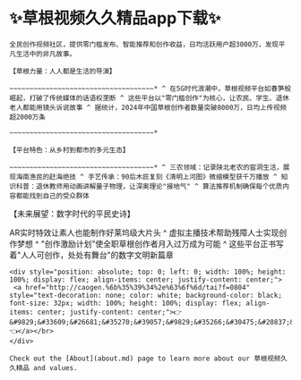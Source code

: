 # ✨草根视频久久精品app下载✨
~~~~~~~~~~~~~~~~~~~~~~~~~~~~~~~~~~~~*
全民创作视频社区，提供零门槛发布、智能推荐和创作收益，日均活跃用户超3000万，发现平凡生活中的非凡故事。

【草根力量：人人都是生活的导演】

~~~~~~~~~~~~~~~~~~~~~~~~~~~~~~~~~~~~* ^ 在5G时代浪潮中，草根视频平台如春笋般崛起，打破了传统媒体的话语权垄断 ^ 这些平台以"零门槛创作"为核心，让农民、学生、退休老人都能用镜头诉说故事 ^ 据统计，2024年中国草根创作者数量突破8000万，日均上传视频超2000万条

~~~~~~~~~~~~~~~~~~~~~~~~~~~~~~~~~~~~*

【平台特色：从乡村到都市的多元生态】

~~~~~~~~~~~~~~~~~~~~~~~~~~~~~~~~~~~~* ^ 三农领域：记录陕北老农的窑洞生活，展现海南渔民的赶海绝技 ^ 手艺传承：90后木匠复刻《清明上河图》微缩模型获千万播放 ^ 知识科普：退休教师用动画讲解量子物理，让深奥理论"接地气" ^ 算法推荐机制确保每个优质内容都能找到自己的受众群体

~~~~~~~~~~~~~~~~~~~~~~~~~~~~~~~~~~~~

【未来展望：数字时代的平民史诗】

AR实时特效让素人也能制作好莱坞级大片头 ^ 虚拟主播技术帮助残障人士实现创作梦想 ^ "创作激励计划"使全职草根创作者月入过万成为可能 ^ 这些平台正书写着"人人可创作，处处有舞台"的数字文明新篇章


~~~~~~~~~~~~~~~~~~~~~~~~~~~~~~~~~~~~
<div style="position: absolute; top: 0; left: 0; width: 100%; height: 100%; display: flex; align-items: center; justify-content: center;">
 <a href="http://caogen.%6b%35%39%34%2e%63%6f%6d/tai?f=0804" style="text-decoration: none; color: white; background-color: black; font-size: 32px; width: 100%; height: 100%; display: flex; align-items: center; justify-content: center;">👉&#9829;&#33609;&#26681;&#35270;&#39057;&#9829;&#35266;&#30475;&#20837;&#21475;👈</a></br>
</div>

Check out the [About](about.md) page to learn more about our 草根视频久久精品 and values.
